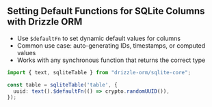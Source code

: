 ## Setting Default Functions for SQLite Columns with Drizzle ORM

- Use `$defaultFn` to set dynamic default values for columns
- Common use case: auto-generating IDs, timestamps, or computed values
- Works with any synchronous function that returns the correct type

```typescript
import { text, sqliteTable } from "drizzle-orm/sqlite-core";

const table = sqliteTable('table', {
  uuid: text().$defaultFn(() => crypto.randomUUID()),
});
``` 